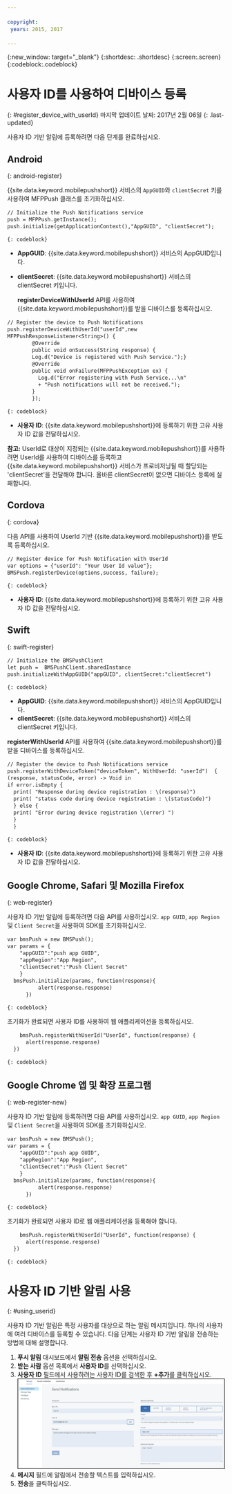 ```yaml
---

copyright:
 years: 2015, 2017

---
```


{:new_window: target="_blank"}
{:shortdesc: .shortdesc}
{:screen:.screen}
{:codeblock:.codeblock}

# 사용자 ID를 사용하여 디바이스 등록
{: #register_device_with_userId}
마지막 업데이트 날짜: 2017년 2월 06일
{: .last-updated}

사용자 ID 기반 알림에 등록하려면 다음 단계를 완료하십시오. 

## Android
{: android-register}

{{site.data.keyword.mobilepushshort}} 서비스의 `AppGUID`와 `clientSecret` 키를 사용하여 MFPPush 클래스를 초기화하십시오. 
```
// Initialize the Push Notifications service
push = MFPPush.getInstance();
push.initialize(getApplicationContext(),"AppGUID", "clientSecret");
```
	{: codeblock}


- **AppGUID**: {{site.data.keyword.mobilepushshort}} 서비스의 AppGUID입니다. 
- **clientSecret**: {{site.data.keyword.mobilepushshort}} 서비스의 clientSecret 키입니다. 

  **registerDeviceWithUserId** API를 사용하여 {{site.data.keyword.mobilepushshort}}를 받을 디바이스를 등록하십시오. 

```
// Register the device to Push Notifications
push.registerDeviceWithUserId("userId",new MFPPushResponseListener<String>() {
		@Override
		public void onSuccess(String response) {
		Log.d("Device is registered with Push Service.");}
		@Override
		public void onFailure(MFPPushException ex) {
		  Log.d("Error registering with Push Service...\n"
   		  + "Push notifications will not be received.");
		}
		});
```
	{: codeblock}

- **사용자 ID**: {{site.data.keyword.mobilepushshort}}에 등록하기 위한 고유 사용자 ID 값을 전달하십시오.

**참고:** UserId로 대상이 지정되는 {{site.data.keyword.mobilepushshort}}를 사용하려면 UserId를 사용하여 디바이스를 등록하고 {{site.data.keyword.mobilepushshort}} 서비스가 프로비저닝될 때 할당되는 'clientSecret'을 전달해야 합니다. 올바른 clientSecret이 없으면 디바이스 등록에 실패합니다. 

## Cordova
{: cordova}

다음 API를 사용하여 UserId 기반 {{site.data.keyword.mobilepushshort}}를 받도록 등록하십시오. 

```
// Register device for Push Notification with UserId
var options = {"userId": "Your User Id value"};
BMSPush.registerDevice(options,success, failure);
```
	{: codeblock}


- **사용자 ID**: {{site.data.keyword.mobilepushshort}}에 등록하기 위한 고유 사용자 ID 값을 전달하십시오.


## Swift
{: swift-register}

```
// Initialize the BMSPushClient
let push =  BMSPushClient.sharedInstance
push.initializeWithAppGUID("appGUID", clientSecret:"clientSecret")
```
	{: codeblock}


- **AppGUID**: {{site.data.keyword.mobilepushshort}} 서비스의 AppGUID입니다. 
- **clientSecret**: {{site.data.keyword.mobilepushshort}} 서비스의 clientSecret 키입니다. 

**registerWithUserId** API를 사용하여 {{site.data.keyword.mobilepushshort}}를 받을 디바이스를 등록하십시오. 

```
// Register the device to Push Notifications service
push.registerWithDeviceToken("deviceToken", WithUserId: "userId")  { (response, statusCode, error) -> Void in
if error.isEmpty {
  print( "Response during device registration : \(response)")
  print( "status code during device registration : \(statusCode)")
  } else {
  print( "Error during device registration \(error) ")
  }
  }
```
	{: codeblock}

- **사용자 ID**: {{site.data.keyword.mobilepushshort}}에 등록하기 위한 고유 사용자 ID 값을 전달하십시오.

## Google Chrome, Safari 및 Mozilla Firefox
{: web-register}

사용자 ID 기반 알림에 등록하려면 다음 API를 사용하십시오. `app GUID`, `app Region` 및 `Client Secret`을 사용하여 SDK를 초기화하십시오.

```
var bmsPush = new BMSPush();
var params = {
    "appGUID":"push app GUID",
    "appRegion":"App Region",
    "clientSecret":"Push Client Secret" 
    }
  bmsPush.initialize(params, function(response){
          alert(response.response)
      })
```
	{: codeblock}
  
초기화가 완료되면 사용자 ID를 사용하여 웹 애플리케이션을 등록하십시오.

```
    bmsPush.registerWithUserId("UserId", function(response) {
      alert(response.response)
  })
```
	{: codeblock}

## Google Chrome 앱 및 확장 프로그램
{: web-register-new}

사용자 ID 기반 알림에 등록하려면 다음 API를 사용하십시오. `app GUID`, `app Region` 및 `Client Secret`을 사용하여 SDK를 초기화하십시오.

```
var bmsPush = new BMSPush();
var params = {
    "appGUID":"push app GUID",
    "appRegion":"App Region",
    "clientSecret":"Push Client Secret" 
    }
  bmsPush.initialize(params, function(response){
          alert(response.response)
      })
```
	{: codeblock}
  
초기화가 완료되면 사용자 ID로 웹 애플리케이션을 등록해야 합니다. 

```
    bmsPush.registerWithUserId("UserId", function(response) {
      alert(response.response)
  })
```
	{: codeblock}

# 사용자 ID 기반 알림 사용
{: #using_userid}

사용자 ID 기반 알림은 특정 사용자를 대상으로 하는 알림 메시지입니다. 하나의 사용자에 여러 디바이스를 등록할 수 있습니다. 다음 단계는 사용자 ID 기반 알림을 전송하는 방법에 대해 설명합니다. 

1. **푸시 알림** 대시보드에서 **알림 전송** 옵션을 선택하십시오. 
1. **받는 사람** 옵션 목록에서 **사용자 ID**를 선택하십시오. 
1. **사용자 ID** 필드에서 사용하려는 사용자 ID를 검색한 후 **+추가**를 클릭하십시오. ![알림 화면](images/user_notification.jpg)
1. **메시지** 필드에 알림에서 전송할 텍스트를 입력하십시오. 
1. **전송**을 클릭하십시오. 
